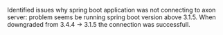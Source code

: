Identified issues why spring boot application was not connecting to axon server: problem seems be running spring boot version above 3.1.5. When downgraded from 3.4.4 -> 3.1.5 the connection was successfull. 
